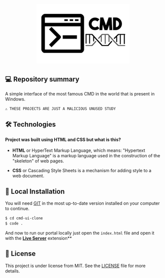 
<h1 align="center">
    <img src="./assets/icon-repo.png" alt="CMD icon repo" width="300px" />
</h1>

## 💻 Repository summary

A simple interface of the most famous CMD in the world that is present in Windows.

```text
⚠ THESE PROJECTS ARE JUST A MALICIOUS UNUSED STUDY
```

## 🛠 Technologies

#### Project was built using **HTML** and **CSS** but what is this?

- **HTML** or HyperText Markup Language, which means: "Hypertext Markup Language" is a markup language used in the construction of the "skeleton" of web pages.

- **CSS** or Cascading Style Sheets is a mechanism for adding style to a web document.

## 🔨 Local Installation

You will need [GIT](https://git-scm.com/) in the most up-to-date version installed on your computer to continue.

```bash
$ cd cmd-ui-clone
$ code .
```

And now to run our portal locally just open the `index.html` file and open it with the **[Live Server](https://marketplace.visualstudio.com/items?itemName=ritwickdey.LiveServer)** extension**

## 📖 License

This project is under license from MIT. See the [LICENSE](LICENSE.md) file for more details.